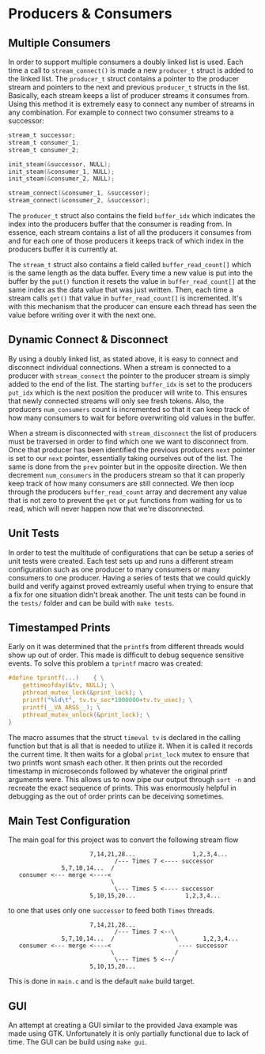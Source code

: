 Producers & Consumers
=====================

Multiple Consumers
------------------
In order to support multiple consumers a doubly linked list is used. Each time
a call to `stream_connect()` is made a new `producer_t` struct is added to the
linked list. The `producer_t` struct contains a pointer to the producer stream
and pointers to the next and previous `producer_t` structs in the list.
Basically, each stream keeps a list of producer streams it consumes from.
Using this method it is extremely easy to connect any number of streams in any
combination. For example to connect two consumer streams to a successor:

```C
stream_t successor;
stream_t consumer_1;
stream_t consumer_2;

init_steam(&successor, NULL);
init_steam(&consumer_1, NULL);
init_steam(&consumer_2, NULL);

stream_connect(&consumer_1, &successor);
stream_connect(&consumer_2, &successor);
```

The `producer_t` struct also contains the field `buffer_idx` which indicates
the index into the producers buffer that the consumer is reading from. In
essence, each stream contains a list of all the producers it consumes from and
for each one of those producers it keeps track of which index in the producers
buffer it is currently at.

The `stream_t` struct also contains a field called `buffer_read_count[]` which
is the same length as the data buffer. Every time a new value is put into the
buffer by the `put()` function it resets the value in `buffer_read_count[]` at
the same index as the data value that was just written. Then, each time a
stream calls `get()` that value in `buffer_read_count[]` is incremented. It's
with this mechanism that the producer can ensure each thread has seen the value
before writing over it with the next one.

Dynamic Connect & Disconnect
----------------------------
By using a doubly linked list, as stated above, it is easy to connect and
disconnect individual connections. When a stream is connected to a producer
with `stream_connect` the pointer to the producer stream is simply added to the
end of the list. The starting `buffer_idx` is set to the producers `put_idx`
which is the next position the producer will write to. This ensures that newly
connected streams will only see fresh tokens. Also, the producers `num_consumers`
count is incremented so that it can keep track of how many consumers to wait for
before overwriting old values in the buffer.

When a stream is disconnected with `stream_disconnect` the list of producers
must be traversed in order to find which one we want to disconnect from.  Once
that producer has been identified the previous producers `next` pointer is set
to our `next` pointer, essentially taking ourselves out of the list. The same
is done from the `prev` pointer but in the opposite direction. We then
decrement `num_consumers` in the producers stream so that it can properly keep
track of how many consumers are still connected. We then loop through the
producers `buffer_read_count` array and decrement any value that is not zero to
prevent the `get` or `put` functions from waiting for us to read, which will
never happen now that we're disconnected.

Unit Tests
---------
In order to test the multitude of configurations that can be setup a series of
unit tests were created. Each test sets up and runs a different stream
configuration such as one producer to many consumers or many consumers to one
producer. Having a series of tests that we could quickly build and verify
against proved extreamly useful when trying to ensure that a fix for one
situation didn't break another. The unit tests can be found in the `tests/`
folder and can be build with `make tests`.

Timestamped Prints
-------------------
Early on it was determined that the `printf`s from different threads would show
up out of order. This made is difficult to debug sequence sensitive events. To
solve this problem a `tprintf` macro was created:

```C
#define tprintf(...)    { \
    gettimeofday(&tv, NULL); \
    pthread_mutex_lock(&print_lock); \
    printf("%ld\t", tv.tv_sec*1000000+tv.tv_usec); \
    printf(__VA_ARGS__); \
    pthread_mutex_unlock(&print_lock); \
}
```

The macro assumes that the struct `timeval tv` is declared in the calling
function but that is all that is needed to utilize it. When it is called
it records the current time. It then waits for a global `print_lock` mutex
to ensure that two printfs wont smash each other. It then prints out the
recorded timestamp in microseconds followed by whatever the original printf
arguments were. This allows us to now pipe our output through `sort -n` and
recreate the exact sequence of prints. This was enormously helpful in debugging
as the out of order prints can be deceiving sometimes.

Main Test Configuration
-----------------------
The main goal for this project was to convert the following stream flow

```
                       7,14,21,28...                1,2,3,4...
                              /--- Times 7 <---- successor
               5,7,10,14...  /
   consumer <--- merge <----<
                             \
                              \--- Times 5 <---- successor
                       5,10,15,20...              1,2,3,4...

```
to one that uses only one `successor` to feed both `Times` threads.

```
                       7,14,21,28...
                              /--- Times 7 <--\
               5,7,10,14...  /                 \       1,2,3,4...
   consumer <--- merge <----<                   ---- successor
                             \                 /
                              \--- Times 5 <--/
                       5,10,15,20...
```
This is done in `main.c` and is the default `make` build target.

GUI
---
An attempt at creating a GUI similar to the provided Java example was made
using GTK. Unfortunately it is only partially functional due to lack of time.
The GUI can be build using `make gui`.

